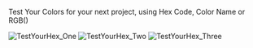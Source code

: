 Test Your Colors for your next project,
using Hex Code, Color Name or RGB()

![TestYourHex_One](https://user-images.githubusercontent.com/75909425/210671852-a2cb5625-791e-4082-a7f8-93f71968119c.png)
![TestYourHex_Two](https://user-images.githubusercontent.com/75909425/210671866-c5039688-6a58-473e-bcde-ec4df0e8e843.png)
![TestYourHex_Three](https://user-images.githubusercontent.com/75909425/210671858-b0a358dc-61d5-4d26-bb84-40026b4d6d8b.png)


